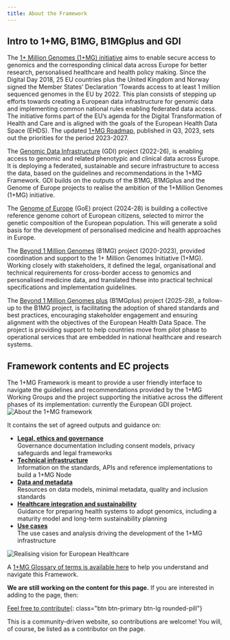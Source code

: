 ```yaml
---
title: About the Framework
---
```


## Intro to 1+MG, B1MG, B1MGplus and GDI

<!-- <div class="accordion">
            <details class="accordion-item">
                <summary>What is the 1+MG Framework?</summary>
                <div class="accordion-content">
                    <div class="accordion-content-inner">
                        The 1+MG Framework is a comprehensive approach to digital transformation that combines innovative technology solutions with strategic business methodology.
                    </div>
                </div>
            </details>
            
            <details class="accordion-item">
                <summary>How do I join?</summary>
                <div class="accordion-content">
                    <div class="accordion-content-inner">
                        Joining is simple! Contact our team through the registration portal and we'll guide you through the onboarding process step by step.
                    </div>
                </div>
            </details>
        
</div> -->


The [1+ Million Genomes (1+MG) initiative](https://digital-strategy.ec.europa.eu/en/policies/1-million-genomes) aims to enable secure access to genomics and the corresponding clinical data across Europe for better research, personalised healthcare and health policy making. Since the Digital Day 2018, 25 EU countries plus the United Kingdom and Norway signed the Member States’ Declaration ‘Towards access to at least 1 million sequenced genomes in the EU by 2022. This plan consists of stepping up efforts towards creating a European data infrastructure for genomic data and implementing common national rules enabling federated data access. The initiative forms part of the EU’s agenda for the Digital Transformation
of Health and Care and is aligned with the goals of the European Health Data Space (EHDS). The updated [1+MG Roadmap](https://ec.europa.eu/newsroom/dae/redirection/document/99974), published in Q3, 2023, sets out the priorities for the period 2023-2027.

The [Genomic Data Infrastructure](https://gdi.onemilliongenomes.eu/) (GDI) project (2022-26), is enabling access to genomic and related phenotypic and clinical data across Europe. It is deploying a federated, sustainable and secure infrastructure to access the data, based on the guidelines and recommendations in the 1+MG Framework. GDI builds on the outputs of the B1MG, B1MGplus and the Genome of Europe projects to realise the ambition of the 1+Million Genomes (1+MG) initiative.

The [Genome of Europe](https://genomeofeurope.eu/) (GoE) project (2024-28) is building a collective reference genome cohort of European citizens, selected to mirror the genetic composition of the European population. This will generate a solid basis for the development of personalised medicine and health approaches in Europe.

The [Beyond 1 Million Genomes](https://b1mg-project.eu/) (B1MG) project (2020-2023), provided coordination and support to the 1+ Million Genomes Initiative (1+MG). Working closely with stakeholders, it defined the legal, organisational and technical requirements for cross-border access to genomics and personalised medicine data, and translated these into practical technical specifications and implementation guidelines. 

The [Beyond 1 Million Genomes plus](https://b1mgplus.onemilliongenomes.eu/) (B1MGplus) project (2025-28), a follow-up to the B1MG project, is facilitating the adoption of shared standards and best practices, encouraging stakeholder engagement and ensuring alignment with the objectives of the European Health Data Space. The project is providing support to help countries move from pilot phase to operational services that are embedded in national healthcare and research systems.


## Framework contents and EC projects

The 1+MG Framework is meant to provide a user friendly interface to navigate the guidelines and recommendations provided by the 1+MG Working Groups and the project supporting the initiative across the different phases of its implementation: currently the European GDI project.
<img src="{{ 'assets/img/1+mg_journey_update.png' | relative_url }}" class="m-2" style="max-width: 100%; max-height: 100%; vertical-align: middle" alt="About the 1+MG framework" />

It contains the set of agreed outputs and guidance on:

* [**Legal, ethics and governance**](/oneplusmg-trust-framework/governance-elsi) \
Governance documentation including consent models, privacy safeguards and legal frameworks
* [**Technical infrastructure**](/oneplusmg-trust-framework/technical-infrastructure) \
Information on the standards, APIs and reference implementations to build a 1+MG Node
* [**Data and metadata**](/oneplusmg-trust-framework/data-metadata) \
Resources on data models, minimal metadata, quality and inclusion standards
* [**Healthcare integration and sustainability**](/oneplusmg-trust-framework/genomics-into-healthcare) \
Guidance for preparing health systems to adopt genomics, including a maturity model and long-term sustainability planning 
* [**Use cases**](/oneplusmg-trust-framework/usecases) \
The use cases and analysis driving the development of the 1+MG infrastructure



<img src="{{ 'assets/img/realising-a-vision-for-european-healthcare.png' | relative_url }}" class="m-2" style="max-width: 100%; max-height: 100%; vertical-align: middle" alt="Realising vision for European Healthcare" />

<!-- B1MG defined the initial architecture, shared interfaces, and possible virtualisation platforms required to achieve technical interoperability. In addition, the proposed infrastructure must support semantic interoperability, so a variety of international standards were proposed to support this. The below EOSC Interoperability Layers (adapted from Nictiz NL) have been considered throughout the development in the 1+MG resources to enable broad European interoperability of the infrastructure.


<img src="{{ 'assets/img/standard-interoperability.jpg' | relative_url }}" class="m-2" style="max-width: 100%; max-height: 100%; vertical-align: middle" alt="B1MG objectives for interoperability EOSC model" /> -->

A [1+MG Glossary of terms is available here](https://zenodo.org/record/8279620) to help you understand and navigate this Framework.


**We are still working on the content for this page.** If you are interested in adding to the page, then:

[Feel free to contribute](how_to_contribute){: class="btn btn-primary btn-lg rounded-pill"}

This is a community-driven website, so contributions are welcome! You will, of course, be listed as a contributor on the page.
